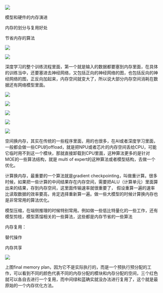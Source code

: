 ![](https://gitee.com/hxc8/images1/raw/master/img/202407172118955.jpg)

模型和硬件的内存演进

内存的划分与复用好处

节省内存的算法

 

![](https://gitee.com/hxc8/images1/raw/master/img/202407172118071.jpg)

![](https://gitee.com/hxc8/images1/raw/master/img/202407172118098.jpg)

深度学习的整个训练流程里面，第一个就是输入的数据都要塞到内存里面，在具体的训练当中，还要塞进去神经网络，又包括正向的神经网络的图，也包括反向的神经网络的图，正反向加起来，内存空间就变大了，所以说大部分内存空间消耗在数据还有网络模型里面。

![](https://gitee.com/hxc8/images1/raw/master/img/202407172118213.jpg)

![](https://gitee.com/hxc8/images1/raw/master/img/202407172118200.jpg)

![](https://gitee.com/hxc8/images1/raw/master/img/202407172118793.jpg)

![](https://gitee.com/hxc8/images1/raw/master/img/202407172118770.jpg)

![](https://gitee.com/hxc8/images1/raw/master/img/202407172119786.jpg)

空间换内存，其实在传统的一些程序里面，用的也很多，在AI或者深度学习里面，一般都会做一些CPU的offload，就是把NPU或者芯片的内存空间丢给CPU，可能它临时用不到这一个模块，那就直接卸载到CPU里面，这种算法更多的是针对MOE的一些算法结构，就是 multi of expert的这种算法或者模型结构，去做一个优化。

计算换内存，最重要的一个算法就是gradient checkpointing，叫做重计算。很多时候，如果把一些计算的中间结果存在内存空间，需要把ALU（计算单元）里面算出来的结果，存到内存空间，这里面传输速率就很重要了， 假设重算一遍的速率比读取数据的效率要高，肯定选择重新算一遍。做一些大模型的时候计算换内存也是非常常用的算法优化。

模型压缩，在端侧推理的时候特别常用。例如做一些低比特量化的一些工作，还有模型剪枝，模型蒸馏相关的一些算法，这些都是内存节省的一些算法

内存复用：

替代操作

内存共享

![](https://gitee.com/hxc8/images1/raw/master/img/202407172119780.jpg)

上图final memory plan，因为它不是实际执行的，而是一个预执行预分配的工作，可以看到不同的颜色代表不同的内存分配的模块和内存分配的空间，三个红色就可以各自去进行一个复用，而中间绿和蓝确实就没办法进行复用了，这个就是最原始的一个内存优化方法。